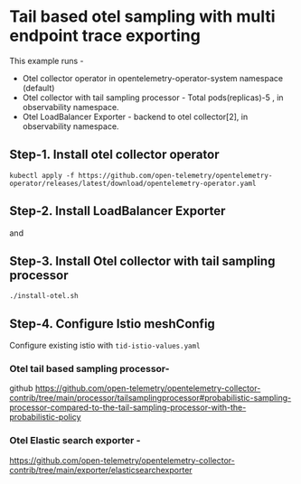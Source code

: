 # Tail based otel sampling with multi endpoint trace exporting

This example runs -

- Otel collector operator in opentelemetry-operator-system namespace (default)
- Otel collector with tail sampling processor - Total pods(replicas)-5 , in observability namespace.
- Otel LoadBalancer Exporter - backend to otel collector[2],  in observability namespace.

## Step-1.  Install otel collector operator

```
kubectl apply -f https://github.com/open-telemetry/opentelemetry-operator/releases/latest/download/opentelemetry-operator.yaml
```

## Step-2.  Install LoadBalancer Exporter
and
## Step-3.  Install Otel collector with tail sampling processor
```
./install-otel.sh
```

## Step-4. Configure Istio meshConfig 
 
Configure existing istio with `tid-istio-values.yaml` 



### Otel tail based sampling processor- 
github https://github.com/open-telemetry/opentelemetry-collector-contrib/tree/main/processor/tailsamplingprocessor#probabilistic-sampling-processor-compared-to-the-tail-sampling-processor-with-the-probabilistic-policy

### Otel Elastic search exporter - 
https://github.com/open-telemetry/opentelemetry-collector-contrib/tree/main/exporter/elasticsearchexporter